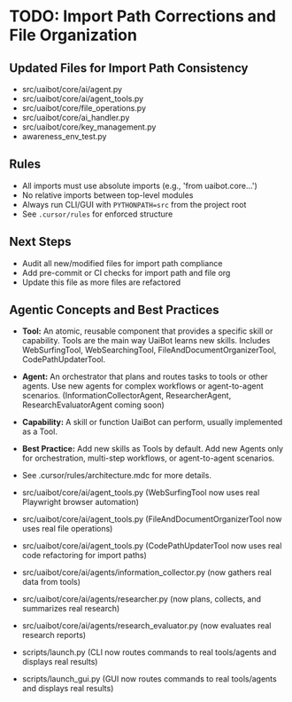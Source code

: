 # TODO: Import Path Corrections and File Organization

## Updated Files for Import Path Consistency
- src/uaibot/core/ai/agent.py
- src/uaibot/core/ai/agent_tools.py
- src/uaibot/core/file_operations.py
- src/uaibot/core/ai_handler.py
- src/uaibot/core/key_management.py
- awareness_env_test.py

## Rules
- All imports must use absolute imports (e.g., 'from uaibot.core...')
- No relative imports between top-level modules
- Always run CLI/GUI with `PYTHONPATH=src` from the project root
- See `.cursor/rules` for enforced structure

## Next Steps
- Audit all new/modified files for import path compliance
- Add pre-commit or CI checks for import path and file org
- Update this file as more files are refactored

## Agentic Concepts and Best Practices
- **Tool:** An atomic, reusable component that provides a specific skill or capability. Tools are the main way UaiBot learns new skills. Includes WebSurfingTool, WebSearchingTool, FileAndDocumentOrganizerTool, CodePathUpdaterTool.
- **Agent:** An orchestrator that plans and routes tasks to tools or other agents. Use new agents for complex workflows or agent-to-agent scenarios. (InformationCollectorAgent, ResearcherAgent, ResearchEvaluatorAgent coming soon)
- **Capability:** A skill or function UaiBot can perform, usually implemented as a Tool.
- **Best Practice:** Add new skills as Tools by default. Add new Agents only for orchestration, multi-step workflows, or agent-to-agent scenarios.
- See .cursor/rules/architecture.mdc for more details.

- src/uaibot/core/ai/agent_tools.py (WebSurfingTool now uses real Playwright browser automation)
- src/uaibot/core/ai/agent_tools.py (FileAndDocumentOrganizerTool now uses real file operations)
- src/uaibot/core/ai/agent_tools.py (CodePathUpdaterTool now uses real code refactoring for import paths)
- src/uaibot/core/ai/agents/information_collector.py (now gathers real data from tools)
- src/uaibot/core/ai/agents/researcher.py (now plans, collects, and summarizes real research)
- src/uaibot/core/ai/agents/research_evaluator.py (now evaluates real research reports)
- scripts/launch.py (CLI now routes commands to real tools/agents and displays real results)
- scripts/launch_gui.py (GUI now routes commands to real tools/agents and displays real results) 
